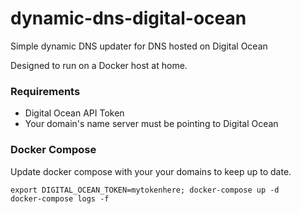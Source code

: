 # dynamic-dns-digital-ocean

Simple dynamic DNS updater for DNS hosted on Digital Ocean 

Designed to run on a Docker host at home.

### Requirements

* Digital Ocean API Token
* Your domain's name server must be pointing to Digital Ocean


### Docker Compose

Update docker compose with your your domains to keep up to date.

```
export DIGITAL_OCEAN_TOKEN=mytokenhere; docker-compose up -d
docker-compose logs -f
```
